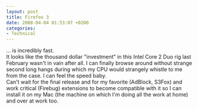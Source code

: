 ```yaml
---
layout: post
title: Firefox 3
date: 2008-04-04 01:53:07 +0200
categories:
- Technical
---
```

<p>... is incredibly fast.<br />
It looks like the thousand dollar "investment" in this Intel Core 2 Duo rig last February wasn't in vain after all. I can finally browse around without strange second long hangs during which my CPU would strangely whistle to me from the case. I can feel the speed baby.<br />
Can't wait for the final release and for my favorite (AdBlock, S3Fox) and work critical (Firebug) extensions to become compatible with it so I can install it on my Mac (the machine on which I'm doing all the work at home) and over at work too.</p>
